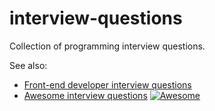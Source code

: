 # interview-questions
Collection of programming interview questions.

See also:
 - [Front-end developer interview questions](https://github.com/h5bp/Front-end-Developer-Interview-Questions)
 - [Awesome interview questions](https://github.com/MaximAbramchuck/awesome-interview-questions) [![Awesome](https://cdn.rawgit.com/sindresorhus/awesome/d7305f38d29fed78fa85652e3a63e154dd8e8829/media/badge.svg)](https://github.com/sindresorhus/awesome)
